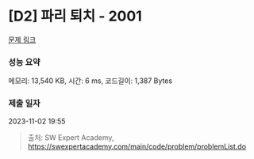 # [D2] 파리 퇴치 - 2001 

[문제 링크](https://swexpertacademy.com/main/code/problem/problemDetail.do?contestProbId=AV5PzOCKAigDFAUq) 

### 성능 요약

메모리: 13,540 KB, 시간: 6 ms, 코드길이: 1,387 Bytes

### 제출 일자

2023-11-02 19:55



> 출처: SW Expert Academy, https://swexpertacademy.com/main/code/problem/problemList.do